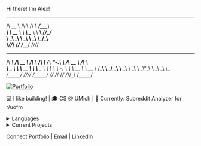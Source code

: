 Hi there! I'm Alex! 

 ______     __         ______     __  __                                 
/\  __ \   /\ \       /\  ___\   /\_\_\_\                                
\ \  __ \  \ \ \____  \ \  __\   \/_/\_\/_                               
 \ \_\ \_\  \ \_____\  \ \_____\   /\_\/\_\                              
  \/_/\/_/   \/_____/   \/_____/   \/_/\/_/                              
                                                                         
 ______     ______     __         __     __   __     ______     ______   
/\  ___\   /\  __ \   /\ \       /\ \   /\ "-.\ \   /\  __ \   /\  ___\  
\ \___  \  \ \  __ \  \ \ \____  \ \ \  \ \ \-.  \  \ \  __ \  \ \___  \ 
 \/\_____\  \ \_\ \_\  \ \_____\  \ \_\  \ \_\\"\_\  \ \_\ \_\  \/\_____\
  \/_____/   \/_/\/_/   \/_____/   \/_/   \/_/ \/_/   \/_/\/_/   \/_____/

[![Portfolio](https://img.shields.io/badge/Portfolio-Visit%20Site-blue)](https://alexcsalinas.github.io/personalsite/)

💻 I like building! | 🎓 CS @ UMich | 🔭 Currently: Subreddit Analyzer for r/uofm

<details>
<summary>Languages</summary>

![C++](https://img.shields.io/badge/C++-00599C?style=flat&logo=cplusplus&logoColor=white)
![Python](https://img.shields.io/badge/Python-3776AB?style=flat&logo=python&logoColor=white)
![Java](https://img.shields.io/badge/Java-007396?style=flat&logo=java&logoColor=white)
![JavaScript](https://img.shields.io/badge/JavaScript-F7DF1E?style=flat&logo=javascript&logoColor=black)
![HTML/CSS](https://img.shields.io/badge/HTML%2FCSS-E34F26?style=flat&logo=html5&logoColor=white)
</details>

<details>
<summary>Current Projects</summary>

- 📊 Subreddit Analyzer: Data visualization tool for r/uofm
- 🌐 [Personal Website](https://alexcsalinas.github.io/personalsite/)
</details>

Connect
[Portfolio](https://alexcsalinas.github.io/personalsite/) | 
[Email](mailto:alexsali@umich.edu) | 
[LinkedIn](https://www.linkedin.com/in/alexandercsalinas)
